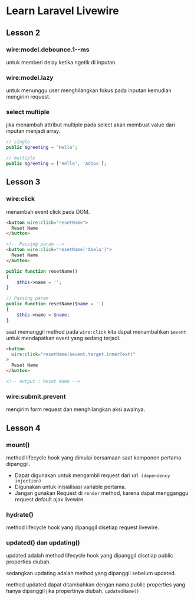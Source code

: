 # Learn Laravel Livewire

## Lesson 2

### wire:model.debounce.1--ms

untuk memberi delay ketika ngetik di inputan.

### wire:model.lazy

untuk menunggu user menghilangkan fokus pada inputan kemudian mengirim request.

### select multiple

jika menambah attribut multiple pada select akan membuat value dari inputan menjadi array.

```php
// single
public $greeting = 'Hello';

// multiple
public $greeting = ['Hello', 'Adios'];
```

## Lesson 3

### wire:click

menambah event click pada DOM.

```html
<button wire:click="resetName">
  Reset Name
</button>

<!-- Passing param -->
<button wire:click="resetName('Abela')">
  Reset Name
</button>
```

```php
public function resetName()
{
    $this->name = '';
}

// Passing param
public function resetName($name = '')
{
    $this->name = $name;
}
```

saat memanggil method pada `wire:click` kita dapat menambahkan `$event` untuk mendapatkan event yang sedang terjadi.

```html
<button
  wire:click="resetName($event.target.innerText)"
>
  Reset Name
</button>

<!-- output : Reset Name -->
```

### wire:submit.prevent

mengirim form request dan menghilangkan aksi awalnya.

## Lesson 4

### mount()

method lifecycle hook yang dimulai bersamaan saat komponen pertama dipanggil.

- Dapat digunakan untuk mengambil request dari url. `(dependency injection)`
- Digunakan untuk inisialisasi variable pertama.
- Jangan gunakan Request di `render` method, karena dapat mengganggu request default ajax livewire.

### hydrate()

method lifecycle hook yang dipanggil disetiap request livewire.

### updated() dan updating()

updated adalah method lifecycle hook yang dipanggil disetiap public properties diubah.

sedangkan updating adalah method yang dipanggil sebelum updated.

method updated dapat ditambahkan dengan nama public properties yang hanya dipanggil jika propertinya diubah.
`updatedName()`